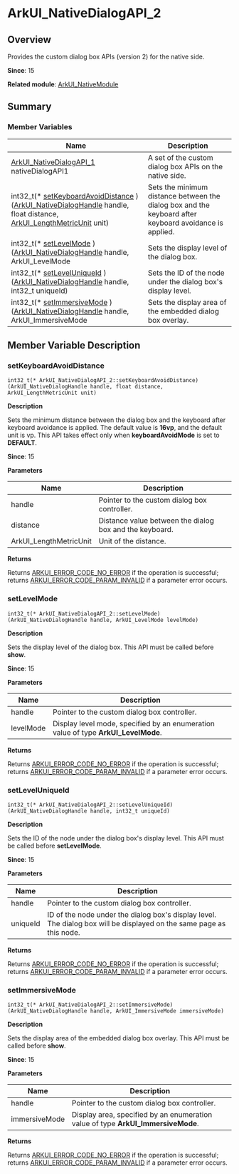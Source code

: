 # ArkUI_NativeDialogAPI_2


## Overview

Provides the custom dialog box APIs (version 2) for the native side.

**Since**: 15

**Related module**: [ArkUI_NativeModule](_ark_u_i___native_module.md)


## Summary


### Member Variables

| Name| Description| 
| -------- | -------- |
| [ArkUI_NativeDialogAPI_1](_ark_u_i___native_dialog_a_p_i__1.md#ArkUI_NativeDialogAPI_1) nativeDialogAPI1 | A set of the custom dialog box APIs on the native side. | 
| int32_t(\* [setKeyboardAvoidDistance](#setkeyboardavoiddistance) )([ArkUI_NativeDialogHandle](_ark_u_i___native_module.md#arkui_nativedialoghandle) handle, float distance, [ArkUI_LengthMetricUnit](_ark_u_i___native_module.md#arkui_lengthmetricunit) unit) | Sets the minimum distance between the dialog box and the keyboard after keyboard avoidance is applied. | 
| int32_t(\* [setLevelMode](#setlevelmode) )([ArkUI_NativeDialogHandle](_ark_u_i___native_module.md#arkui_nativedialoghandle) handle, ArkUI_LevelMode | Sets the display level of the dialog box. | 
| int32_t(\* [setLevelUniqueId](#setleveluniqueid) )([ArkUI_NativeDialogHandle](_ark_u_i___native_module.md#arkui_nativedialoghandle) handle, int32_t uniqueId) | Sets the ID of the node under the dialog box's display level. | 
| int32_t(\* [setImmersiveMode](#setimmersivemode) )([ArkUI_NativeDialogHandle](_ark_u_i___native_module.md#arkui_nativedialoghandle) handle, ArkUI_ImmersiveMode | Sets the display area of the embedded dialog box overlay. | 



## Member Variable Description


### setKeyboardAvoidDistance

```
int32_t(* ArkUI_NativeDialogAPI_2::setKeyboardAvoidDistance) (ArkUI_NativeDialogHandle handle, float distance, ArkUI_LengthMetricUnit unit)
```
**Description**

Sets the minimum distance between the dialog box and the keyboard after keyboard avoidance is applied. The default value is **16vp**, and the default unit is vp. This API takes effect only when **keyboardAvoidMode** is set to **DEFAULT**.

**Since**: 15

**Parameters**

| Name| Description| 
| -------- | -------- |
| handle | Pointer to the custom dialog box controller. | 
| distance | Distance value between the dialog box and the keyboard.| 
| ArkUI_LengthMetricUnit | Unit of the distance. | 

**Returns**

Returns [ARKUI_ERROR_CODE_NO_ERROR](_ark_u_i___native_module.md) if the operation is successful; returns [ARKUI_ERROR_CODE_PARAM_INVALID](_ark_u_i___native_module.md) if a parameter error occurs.

### setLevelMode

```
int32_t(* ArkUI_NativeDialogAPI_2::setLevelMode) (ArkUI_NativeDialogHandle handle, ArkUI_LevelMode levelMode)
```
**Description**

Sets the display level of the dialog box. This API must be called before **show**.

**Since**: 15

**Parameters**

| Name| Description| 
| -------- | -------- |
| handle | Pointer to the custom dialog box controller. | 
| levelMode | Display level mode, specified by an enumeration value of type **ArkUI_LevelMode**.|

**Returns**

Returns [ARKUI_ERROR_CODE_NO_ERROR](_ark_u_i___native_module.md) if the operation is successful; returns [ARKUI_ERROR_CODE_PARAM_INVALID](_ark_u_i___native_module.md) if a parameter error occurs.

### setLevelUniqueId

```
int32_t(* ArkUI_NativeDialogAPI_2::setLevelUniqueId) (ArkUI_NativeDialogHandle handle, int32_t uniqueId)
```
**Description**

Sets the ID of the node under the dialog box's display level. This API must be called before **setLevelMode**.

**Since**: 15

**Parameters**

| Name| Description| 
| -------- | -------- |
| handle | Pointer to the custom dialog box controller. | 
| uniqueId | ID of the node under the dialog box's display level. The dialog box will be displayed on the same page as this node.|

**Returns**

Returns [ARKUI_ERROR_CODE_NO_ERROR](_ark_u_i___native_module.md) if the operation is successful; returns [ARKUI_ERROR_CODE_PARAM_INVALID](_ark_u_i___native_module.md) if a parameter error occurs.

### setImmersiveMode

```
int32_t(* ArkUI_NativeDialogAPI_2::setImmersiveMode) (ArkUI_NativeDialogHandle handle, ArkUI_ImmersiveMode immersiveMode)
```
**Description**

Sets the display area of the embedded dialog box overlay. This API must be called before **show**.

**Since**: 15

**Parameters**

| Name| Description| 
| -------- | -------- |
| handle | Pointer to the custom dialog box controller. | 
| immersiveMode | Display area, specified by an enumeration value of type **ArkUI_ImmersiveMode**.|

**Returns**

Returns [ARKUI_ERROR_CODE_NO_ERROR](_ark_u_i___native_module.md) if the operation is successful; returns [ARKUI_ERROR_CODE_PARAM_INVALID](_ark_u_i___native_module.md) if a parameter error occurs.
